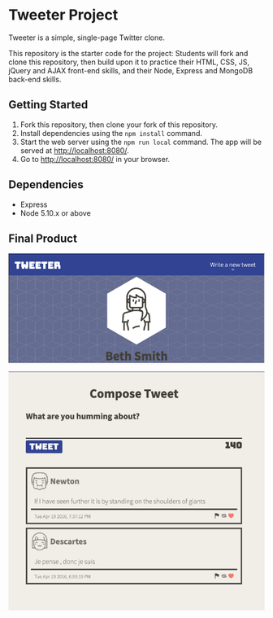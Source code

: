 # Tweeter Project

Tweeter is a simple, single-page Twitter clone.

This repository is the starter code for the project: Students will fork and clone this repository, then build upon it to practice their HTML, CSS, JS, jQuery and AJAX front-end skills, and their Node, Express and MongoDB back-end skills.

## Getting Started

1. Fork this repository, then clone your fork of this repository.
2. Install dependencies using the `npm install` command.
3. Start the web server using the `npm run local` command. The app will be served at <http://localhost:8080/>.
4. Go to <http://localhost:8080/> in your browser.

## Dependencies

- Express
- Node 5.10.x or above

## Final Product

!["Tweeter Profile Header"](https://github.com/rancewcampbell/tweeter/blob/master/docs/profile-header.png?raw=true)

!["Tweeter Feed"](https://github.com/rancewcampbell/tweeter/blob/master/docs/compose-tweet.png?raw=true)